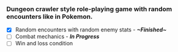 ### Dungeon crawler style role-playing game with random encounters like in Pokemon.

- [x] Random encounters with random enemy stats - **_~Finished~_**
- [ ] Combat mechanics - **_In Progress_**
- [ ] Win and loss condition
